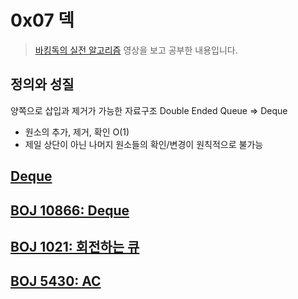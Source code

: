 # 0x07 덱

> [바킹독의 실전 알고리즘](https://www.youtube.com/playlist?list=PLtqbFd2VIQv4O6D6l9HcD732hdrnYb6CY) 영상을 보고 공부한 내용입니다.

## 정의와 성질

양쪽으로 삽입과 제거가 가능한 자료구조 Double Ended Queue => Deque

- 원소의 추가, 제거, 확인 O(1)
- 제일 상단이 아닌 나머지 원소들의 확인/변경이 원칙적으로 불가능

## [Deque](./deque_test.cpp)

## [BOJ 10866: Deque](./boj_10866.cpp)

## [BOJ 1021: 회전하는 큐](./boj_1021.cpp)

## [BOJ 5430: AC](./boj_1021.cpp)